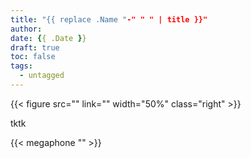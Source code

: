 ```yaml
---
title: "{{ replace .Name "-" " " | title }}"
author:
date: {{ .Date }}
draft: true
toc: false
tags:
  - untagged
---
```


{{< figure src="" link="" width="50%" class="right" >}}

tktk

{{< megaphone "" >}}
